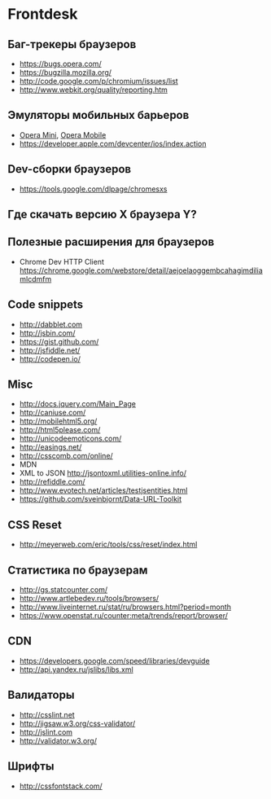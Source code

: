 Frontdesk
=========

## Баг-трекеры браузеров
- https://bugs.opera.com/
- https://bugzilla.mozilla.org/
- http://code.google.com/p/chromium/issues/list
- http://www.webkit.org/quality/reporting.htm

## Эмуляторы мобильных барьеров
- [Opera Mini](http://www.opera.com/developer/tools/mini/), [Opera Mobile](http://www.opera.com/developer/tools/mobile/)
- https://developer.apple.com/devcenter/ios/index.action
    
## Dev-сборки браузеров
- https://tools.google.com/dlpage/chromesxs

## Где скачать версию X браузера Y?


## Полезные расширения для браузеров
- Chrome Dev HTTP Client https://chrome.google.com/webstore/detail/aejoelaoggembcahagimdiliamlcdmfm

## Code snippets
- http://dabblet.com
- http://jsbin.com/
- https://gist.github.com/
- http://jsfiddle.net/
- http://codepen.io/

## Misc
- http://docs.jquery.com/Main_Page
- http://caniuse.com/
- http://mobilehtml5.org/
- http://html5please.com/
- http://unicodeemoticons.com/
- http://easings.net/
- http://csscomb.com/online/
- MDN
- XML to JSON http://jsontoxml.utilities-online.info/
- http://refiddle.com/
- http://www.evotech.net/articles/testjsentities.html
- https://github.com/sveinbjornt/Data-URL-Toolkit

## CSS Reset
- http://meyerweb.com/eric/tools/css/reset/index.html
    
## Статистика по браузерам
- http://gs.statcounter.com/
- http://www.artlebedev.ru/tools/browsers/
- http://www.liveinternet.ru/stat/ru/browsers.html?period=month
- https://www.openstat.ru/counter:meta/trends/report/browser/
    
## CDN
- https://developers.google.com/speed/libraries/devguide
- http://api.yandex.ru/jslibs/libs.xml

## Валидаторы
- http://csslint.net
- http://jigsaw.w3.org/css-validator/
- http://jslint.com
- http://validator.w3.org/
    
## Шрифты
- http://cssfontstack.com/

